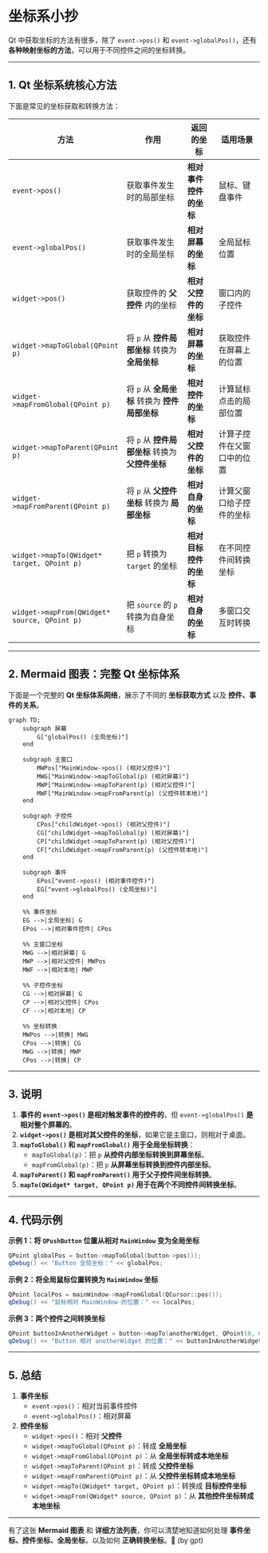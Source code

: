 # 坐标系小抄

Qt 中获取坐标的方法有很多，除了 `event->pos()` 和 `event->globalPos()`，还有 **各种映射坐标的方法**，可以用于不同控件之间的坐标转换。  

---

## **1. Qt 坐标系统核心方法**
下面是常见的坐标获取和转换方法：

| **方法** | **作用** | **返回的坐标** | **适用场景** |
|----------|---------|--------------|-------------|
| `event->pos()` | 获取事件发生时的局部坐标 | **相对事件控件的坐标** | 鼠标、键盘事件 |
| `event->globalPos()` | 获取事件发生时的全局坐标 | **相对屏幕的坐标** | 全局鼠标位置 |
| `widget->pos()` | 获取控件的 **父控件** 内的坐标 | **相对父控件的坐标** | 窗口内的子控件 |
| `widget->mapToGlobal(QPoint p)` | 将 `p` 从 **控件局部坐标** 转换为 **全局坐标** | **相对屏幕的坐标** | 获取控件在屏幕上的位置 |
| `widget->mapFromGlobal(QPoint p)` | 将 `p` 从 **全局坐标** 转换为 **控件局部坐标** | **相对控件的坐标** | 计算鼠标点击的局部位置 |
| `widget->mapToParent(QPoint p)` | 将 `p` 从 **控件局部坐标** 转换为 **父控件坐标** | **相对父控件的坐标** | 计算子控件在父窗口中的位置 |
| `widget->mapFromParent(QPoint p)` | 将 `p` 从 **父控件坐标** 转换为 **局部坐标** | **相对自身的坐标** | 计算父窗口给子控件的坐标 |
| `widget->mapTo(QWidget* target, QPoint p)` | 把 `p` 转换为 `target` 的坐标 | **相对目标控件的坐标** | 在不同控件间转换坐标 |
| `widget->mapFrom(QWidget* source, QPoint p)` | 把 `source` 的 `p` 转换为自身坐标 | **相对自身的坐标** | 多窗口交互时转换 |

---

## **2. Mermaid 图表：完整 Qt 坐标体系**
下面是一个完整的 **Qt 坐标体系网络**，展示了不同的 **坐标获取方式** 以及 **控件、事件的关系**。

```mermaid
graph TD;
    subgraph 屏幕
        G["globalPos() (全局坐标)"]
    end
    
    subgraph 主窗口
        MWPos["MainWindow->pos() (相对父控件)"]
        MWG["MainWindow->mapToGlobal(p) (相对屏幕)"]
        MWP["MainWindow->mapToParent(p) (相对父控件)"]
        MWF["MainWindow->mapFromParent(p) (父控件转本地)"]
    end

    subgraph 子控件
        CPos["childWidget->pos() (相对父控件)"]
        CG["childWidget->mapToGlobal(p) (相对屏幕)"]
        CP["childWidget->mapToParent(p) (相对父控件)"]
        CF["childWidget->mapFromParent(p) (父控件转本地)"]
    end
    
    subgraph 事件
        EPos["event->pos() (相对事件控件)"]
        EG["event->globalPos() (全局坐标)"]
    end

    %% 事件坐标
    EG -->|全局坐标| G
    EPos -->|相对事件控件| CPos
    
    %% 主窗口坐标
    MWG -->|相对屏幕| G
    MWP -->|相对父控件| MWPos
    MWF -->|相对本地| MWP

    %% 子控件坐标
    CG -->|相对屏幕| G
    CP -->|相对父控件| CPos
    CF -->|相对本地| CP

    %% 坐标转换
    MWPos -->|转换| MWG
    CPos -->|转换| CG
    MWG -->|转换| MWP
    CPos -->|转换| CP

```

---

## **3. 说明**
1. **事件的 `event->pos()` 是相对触发事件的控件的**，但 `event->globalPos()` **是相对整个屏幕的**。
2. **`widget->pos()` 是相对其父控件的坐标**，如果它是主窗口，则相对于桌面。
3. **`mapToGlobal()` 和 `mapFromGlobal()` 用于全局坐标转换**：
   - `mapToGlobal(p)`：把 `p` **从控件内部坐标转换到屏幕坐标**。
   - `mapFromGlobal(p)`：把 `p` **从屏幕坐标转换到控件内部坐标**。
4. **`mapToParent()` 和 `mapFromParent()` 用于父子控件间坐标转换**。
5. **`mapTo(QWidget* target, QPoint p)` 用于在两个不同控件间转换坐标**。

---

## **4. 代码示例**
**示例 1：将 `QPushButton` 位置从相对 `MainWindow` 变为全局坐标**
```cpp
QPoint globalPos = button->mapToGlobal(button->pos());
qDebug() << "Button 全局坐标：" << globalPos;
```

**示例 2：将全局鼠标位置转换为 `MainWindow` 坐标**
```cpp
QPoint localPos = mainWindow->mapFromGlobal(QCursor::pos());
qDebug() << "鼠标相对 MainWindow 的位置：" << localPos;
```

**示例 3：两个控件之间转换坐标**
```cpp
QPoint buttonInAnotherWidget = button->mapTo(anotherWidget, QPoint(0, 0));
qDebug() << "Button 相对 anotherWidget 的位置：" << buttonInAnotherWidget;
```

---

## **5. 总结**
1. **事件坐标**
   - `event->pos()`：相对当前事件控件
   - `event->globalPos()`：相对屏幕
2. **控件坐标**
   - `widget->pos()`：相对 **父控件**
   - `widget->mapToGlobal(QPoint p)`：转成 **全局坐标**
   - `widget->mapFromGlobal(QPoint p)`：从 **全局坐标转成本地坐标**
   - `widget->mapToParent(QPoint p)`：转成 **父控件坐标**
   - `widget->mapFromParent(QPoint p)`：从 **父控件坐标转成本地坐标**
   - `widget->mapTo(QWidget* target, QPoint p)`：转换成 **目标控件坐标**
   - `widget->mapFrom(QWidget* source, QPoint p)`：从 **其他控件坐标转成本地坐标**

---

有了这张 **Mermaid 图表** 和 **详细方法列表**，你可以清楚地知道如何处理 **事件坐标、控件坐标、全局坐标**，以及如何 **正确转换坐标**。🚀 (by gpt)